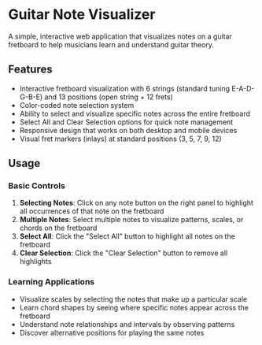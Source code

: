 
# Guitar Note Visualizer

A simple, interactive web application that visualizes notes on a guitar fretboard to help musicians learn and understand guitar theory.

## Features

* Interactive fretboard visualization with 6 strings (standard tuning E-A-D-G-B-E) and 13 positions (open string + 12 frets)
* Color-coded note selection system
* Ability to select and visualize specific notes across the entire fretboard
* Select All and Clear Selection options for quick note management
* Responsive design that works on both desktop and mobile devices
* Visual fret markers (inlays) at standard positions (3, 5, 7, 9, 12)

## Usage

### Basic Controls

1. **Selecting Notes**: Click on any note button on the right panel to highlight all occurrences of that note on the fretboard
2. **Multiple Notes**: Select multiple notes to visualize patterns, scales, or chords on the fretboard
3. **Select All**: Click the "Select All" button to highlight all notes on the fretboard
4. **Clear Selection**: Click the "Clear Selection" button to remove all highlights

### Learning Applications

* Visualize scales by selecting the notes that make up a particular scale
* Learn chord shapes by seeing where specific notes appear across the fretboard
* Understand note relationships and intervals by observing patterns
* Discover alternative positions for playing the same notes